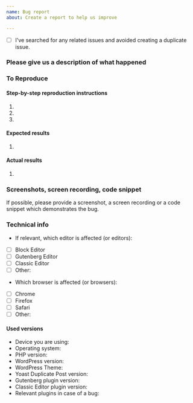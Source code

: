 ```yaml
---
name: Bug report
about: Create a report to help us improve

---
```


<!-- Please use this template when creating an issue. 
- Please check the boxes after you've created your issue.
- Please use the latest version of Yoast Duplicate Post.-->

* [ ] I've searched for any related issues and avoided creating a duplicate issue.

### Please give us a description of what happened

### To Reproduce
#### Step-by-step reproduction instructions
1. 
2. 
3. 

#### Expected results
1. 

#### Actual results
1. 


### Screenshots, screen recording, code snippet
If possible, please provide a screenshot, a screen recording or a code snippet which demonstrates the bug.

### Technical info
<!-- You can check these boxes once you've created the issue.
- If you are using Gutenberg or the Classic Editor plugin, please make sure you have updated to the latest version.
 -->
* If relevant, which editor is affected (or editors): 
- [ ] Block Editor
- [ ] Gutenberg Editor
- [ ] Classic Editor 
- [ ] Other: <!-- please specify -->

<!-- You can check these boxes once you've created the issue. -->
* Which browser is affected (or browsers): 
- [ ] Chrome
- [ ] Firefox
- [ ] Safari
- [ ] Other: <!-- please specify -->

#### Used versions
* Device you are using:
* Operating system:
* PHP version:
* WordPress version: 
* WordPress Theme:
* Yoast Duplicate Post version: 
* <!-- If relevant -->Gutenberg plugin version: 
* <!-- If relevant -->Classic Editor plugin version: 
* Relevant plugins in case of a bug: 
